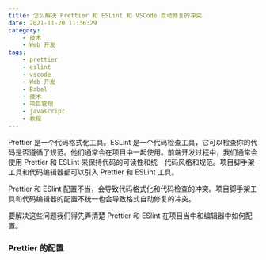 ```yaml
---
title: 怎么解决 Prettier 和 ESLint 和 VSCode 自动修复的冲突
date: 2021-11-20 11:36:29
category: 
	- 技术
	- Web 开发
tags:
	- prettier
	- eslint
	- vscode
	- Web 开发
	- Babel
	- 技术
	- 项目管理
	- javascript
	- 教程
---
```


Prettier 是一个代码格式化工具。ESLint 是一个代码检查工具，它可以检查你的代码是否遵循了规范。他们通常会在项目中一起使用。前端开发过程中，我们通常会使用 Prettier 和 ESLint 来保持代码的可读性和统一代码风格和规范。项目脚手架工具和代码编辑器都可以引入 Prettier 和 ESLint 工具。

<!-- more -->

Prettier 和 ESlint 配置不当，会导致代码格式化和代码检查的冲突。项目脚手架工具和代码编辑器的配置不统一也会导致格式自动修复的冲突。

要解决这些问题我们得先弄清楚 Prettier 和 ESlint 在项目当中和编辑器中如何配置。

### Prettier 的配置
